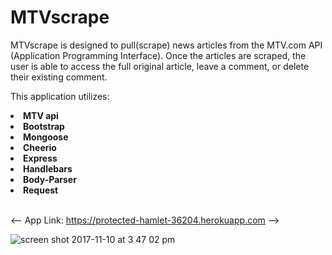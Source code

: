 # MTVscrape

MTVscrape is designed to pull(scrape) news articles from the MTV.com API (Application Programming Interface). Once the articles are scraped, the user is able to access the full original article, leave a comment, or delete their existing comment.

This application utilizes: 
<li><strong>MTV api</strong></li>
 <li><strong>Bootstrap</strong></li>
 <li><strong>Mongoose</strong></li>
 <li><strong>Cheerio</strong></li>
 <li><strong>Express</strong></li>
 <li><strong>Handlebars</strong></li>
 <li><strong>Body-Parser</strong></li>
 <li><strong>Request</strong></li>
 <br>

<-- App Link: https://protected-hamlet-36204.herokuapp.com -->

![screen shot 2017-11-10 at 3 47 02 pm](https://user-images.githubusercontent.com/25890329/32678009-9c3613d2-c62e-11e7-9540-65d64f518496.png)

 
  
 
